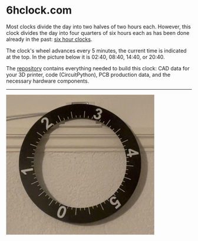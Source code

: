 # 6hclock.com

Most clocks divide the day into two halves of two hours each. However, this clock divides the day into four quarters of six hours each as has been done already in the past: [six hour clocks](https://en.wikipedia.org/wiki/Six-hour_clock).


The clock's wheel advances every 5 minutes, the current time is indicated at the top. In the picture below it is 02:40, 08:40, 14:40, or 20:40.

The [repository](https://github.com/albrecht-lindner/6hclock) contains everything needed to build this clock: CAD data for your 3D printer, code (CircuitPython), PCB production data, and the necessary hardware components.

---
![picture of clock](6hclock.jpg)
